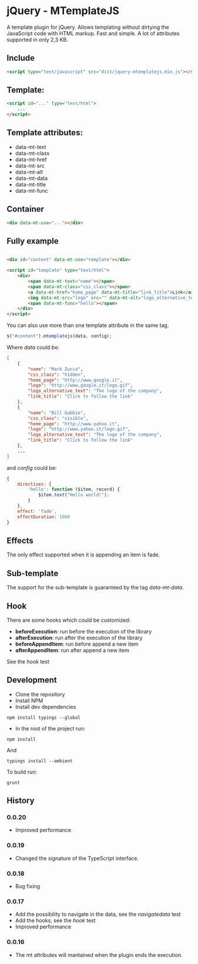 # jQuery - MTemplateJS
A template plugin for jQuery. Allows templating without dirtying the JavaScript code with HTML markup. Fast and simple.
A lot of attributes supported in only 2,3 KB.

## Include
```html
<script type="text/javascript" src="dist/jquery-mtemplatejs.min.js"></script>
```

## Template:
```html
<script id="..." type="text/html">
    ...
</script>
```

## Template attributes:
* data-mt-text
* data-mt-class
* data-mt-href
* data-mt-src
* data-mt-alt
* data-mt-data
* data-mt-title
* data-mt-func

## Container
```html
<div data-mt-use="..."></div>
```

## Fully example
```html

<div id="content" data-mt-use="template"></div>

<script id="template" type="text/html">
    <div>
        <span data-mt-text="name"></span>
        <span data-mt-class="css_class"></span>
        <a data-mt-href="home_page" data-mt-title="link_title">Link</a>
        <img data-mt-src="logo" src="" data-mt-alt="logo_alternative_text"/>
        <span data-mt-func="hello"></span>
    </div>
</script>

```
You can also use more than one template attribute in the same tag.
```javascript
$("#content").mtemplatejs(data, config);
```

Where _data_ could be:
```json
[
    {
        "name": "Mark Zucca",
        "css_class": "hidden",
        "home_page": "http://www.google.it",
        "logo": "http://www.google.it/logo.gif",
        "logo_alternative_text": "The logo of the company",
        "link_title": "Click to follow the link"
    },
    {
        "name": "Bill Gabbie",
        "css_class": "visible",
        "home_page": "http://www.yahoo.it",
        "logo": "http://www.yahoo.it/logo.gif",
        "logo_alternative_text": "The logo of the company",
        "link_title": "Click to follow the link"
    },
    ...
]
```

and _config_ could be:
```js
{
    directives: {
        'hello': function ($item, record) {
            $item.text("Hello world!");
        }
    },
    effect: 'fade',
    effectDuration: 1000
}
```

## Effects
The only effect supported when it is appending an item is fade.

## Sub-template
The support for the sub-template is guaranteed by the tag _data-mt-data_.

## Hook
There are some hooks which could be customized:
- **beforeExecution**: run before the execution of the library
- **afterExecution**: run after the execution of the library
- **beforeAppendItem**: run before append a new item 
- **afterAppendItem**: run after append a new item 

See the *hook* test

## Development
- Clone the repository
- Install NPM
- Install dev dependencies
```
npm install typings --global
```
- In the root of the project run:
```
npm install
```
And
```
typings install --ambient
```
To build run:
```
grunt
```

## History

### 0.0.20
- Improved performance

### 0.0.19
- Changed the signature of the TypeScript interface.

### 0.0.18
- Bug fixing

### 0.0.17
- Add the possibility to navigate in the data, see the *navigatedata* test
- Add the hooks, see the *hook* test
- Improved performance

### 0.0.16
- The mt attributes will mantained when the plugin ends the execution.